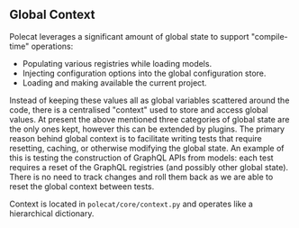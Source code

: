 ## Global Context

Polecat leverages a significant amount of global state to support
"compile-time" operations:

 * Populating various registries while loading models.
 * Injecting configuration options into the global configuration
   store.
 * Loading and making available the current project.
 
Instead of keeping these values all as global variables scattered
around the code, there is a centralised "context" used to store and
access global values. At present the above mentioned three categories
of global state are the only ones kept, however this can be extended
by plugins. The primary reason behind global context is to facilitate
writing tests that require resetting, caching, or otherwise modifying
the global state. An example of this is testing the construction of
GraphQL APIs from models: each test requires a reset of the GraphQL
registries (and possibly other global state). There is no need to
track changes and roll them back as we are able to reset the global
context between tests.

Context is located in `polecat/core/context.py` and operates like a
hierarchical dictionary.
